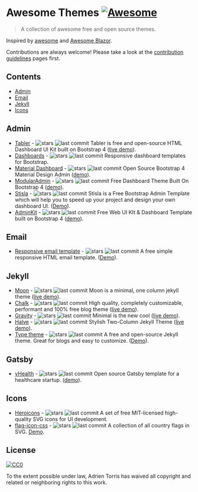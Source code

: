 # Awesome Themes [![Awesome](https://cdn.rawgit.com/sindresorhus/awesome/d7305f38d29fed78fa85652e3a63e154dd8e8829/media/badge.svg)](https://github.com/sindresorhus/awesome)

> A collection of awesome free and open source themes.

Inspired by [awesome](https://github.com/sindresorhus/awesome) and [Awesome Blazor](https://github.com/AdrienTorris/awesome-blazor).

Contributions are always welcome! Please take a look at the [contribution guidelines](https://github.com/AdrienTorris/awesome-themes/blob/master/CONTRIBUTING.md) pages first.

## Contents

- [Admin](#admin)
- [Email](#email)
- [Jekyll](#jekyll)
- [Icons](#icons)

## Admin
* [Tabler](https://github.com/tabler/tabler) - ![stars](https://img.shields.io/github/stars/tabler/tabler?style=flat-square&cacheSeconds=604800) ![last commit](https://img.shields.io/github/last-commit/tabler/tabler?style=flat-square&cacheSeconds=86400) Tabler is free and open-source HTML Dashboard UI Kit built on Bootstrap 4 ([live demo](https://tabler.github.io/)).
* [Dashboards](https://github.com/keen/dashboards) - ![stars](https://img.shields.io/github/stars/keen/dashboards?style=flat-square&cacheSeconds=604800) ![last commit](https://img.shields.io/github/last-commit/keen/dashboards?style=flat-square&cacheSeconds=86400) Responsive dashboard templates for Bootstrap.
* [Material Dashboard](https://github.com/creativetimofficial/material-dashboard) - ![stars](https://img.shields.io/github/stars/creativetimofficial/material-dashboard?style=flat-square&cacheSeconds=604800) ![last commit](https://img.shields.io/github/last-commit/creativetimofficial/material-dashboard?style=flat-square&cacheSeconds=86400) Open Source Bootstrap 4 Material Design Admin ([demo](https://demos.creative-tim.com/material-dashboard/examples/dashboard.html)).
* [ModularAdmin](https://github.com/modularcode/modular-admin-html) - ![stars](https://img.shields.io/github/stars/modularcode/modular-admin-html?style=flat-square&cacheSeconds=604800) ![last commit](https://img.shields.io/github/last-commit/modularcode/modular-admin-html?style=flat-square&cacheSeconds=86400) Free Dashboard Theme Built On Bootstrap 4 ([demo](https://modularcode.io/modular-admin-html/)).
* [Stisla](https://github.com/stisla/stisla) - ![stars](https://img.shields.io/github/stars/stisla/stisla?style=flat-square&cacheSeconds=604800) ![last commit](https://img.shields.io/github/last-commit/stisla/stisla?style=flat-square&cacheSeconds=86400) Stisla is a Free Bootstrap Admin Template which will help you to speed up your project and design your own dashboard UI. ([Demo](https://demo.getstisla.com/)).
* [AdminKit](https://github.com/adminkit/adminkit) - ![stars](https://img.shields.io/github/stars/adminkit/adminkit?style=flat-square&cacheSeconds=604800) ![last commit](https://img.shields.io/github/last-commit/adminkit/adminkit?style=flat-square&cacheSeconds=86400) Free Web UI KIt & Dashboard Template built on Bootstrap 4 ([demo](https://demo.adminkit.io/)).

## Email
* [Responsive email template](https://github.com/leemunroe/responsive-html-email-template) - ![stars](https://img.shields.io/github/stars/leemunroe/responsive-html-email-template?style=flat-square&cacheSeconds=604800) ![last commit](https://img.shields.io/github/last-commit/leemunroe/responsive-html-email-template?style=flat-square&cacheSeconds=86400) A free simple responsive HTML email template. ([Demo](http://leemunroe.github.io/responsive-html-email-template/email.html)).

## Jekyll
* [Moon](https://github.com/TaylanTatli/Moon) - ![stars](https://img.shields.io/github/stars/TaylanTatli/Moon?style=flat-square&cacheSeconds=604800) ![last commit](https://img.shields.io/github/last-commit/TaylanTatli/Moon?style=flat-square&cacheSeconds=86400) Moon is a minimal, one column jekyll theme ([live demo](https://taylantatli.github.io/Moon/)).
* [Chalk](https://github.com/nielsenramon/chalk) - ![stars](https://img.shields.io/github/stars/nielsenramon/chalk?style=flat-square&cacheSeconds=604800) ![last commit](https://img.shields.io/github/last-commit/nielsenramon/chalk?style=flat-square&cacheSeconds=86400) High quality, completely customizable, performant and 100% free blog theme ([live demo](http://chalk.nielsenramon.com/)).
* [Gravity](https://github.com/hemangsk/Gravity) - ![stars](https://img.shields.io/github/stars/hemangsk/Gravity?style=flat-square&cacheSeconds=604800) ![last commit](https://img.shields.io/github/last-commit/hemangsk/Gravity?style=flat-square&cacheSeconds=86400) Minimal is the new cool ([live demo](http://hemangsk.github.io/Gravity/)).
* [Halve](https://github.com/TaylanTatli/Halve) - ![stars](https://img.shields.io/github/stars/TaylanTatli/Halve?style=flat-square&cacheSeconds=604800) ![last commit](https://img.shields.io/github/last-commit/TaylanTatli/Halve?style=flat-square&cacheSeconds=86400) Stylish Two-Column Jekyll Theme ([live demo](https://taylantatli.github.io/Halve/)).
* [Type theme](https://github.com/rohanchandra/type-theme) - ![stars](https://img.shields.io/github/stars/rohanchandra/type-theme?style=flat-square&cacheSeconds=604800) ![last commit](https://img.shields.io/github/last-commit/rohanchandra/type-theme?style=flat-square&cacheSeconds=86400) A free and open-source Jekyll theme. Great for blogs and easy to customize. ([Demo](https://rohanchandra.github.io/type-theme/)).

## Gatsby
* [vHealth](https://github.com/shantanu-deshmukh/vhealth-gatsby) - ![stars](https://img.shields.io/github/stars/shantanu-deshmukh/vhealth-gatsby?style=flat-square&cacheSeconds=604800) ![last commit](https://img.shields.io/github/last-commit/shantanu-deshmukh/vhealth-gatsby?style=flat-square&cacheSeconds=86400) Open source Gatsby template for a healthcare startup. ([demo](https://vhealth.openthemes.dev/)).

## Icons
* [Heroicons](https://github.com/refactoringui/heroicons) - ![stars](https://img.shields.io/github/stars/refactoringui/heroicons?style=flat-square&cacheSeconds=604800) ![last commit](https://img.shields.io/github/last-commit/refactoringui/heroicons?style=flat-square&cacheSeconds=86400) A set of free MIT-licensed high-quality SVG icons for UI development.
* [flag-icon-css](https://github.com/lipis/flag-icon-css) - ![stars](https://img.shields.io/github/stars/lipis/flag-icon-css?style=flat-square&cacheSeconds=604800) ![last commit](https://img.shields.io/github/last-commit/lipis/flag-icon-css?style=flat-square&cacheSeconds=86400) A collection of all country flags in SVG. [Demo](https://flagicons.lipis.dev/).

## License

[![CC0](http://mirrors.creativecommons.org/presskit/buttons/88x31/svg/cc-zero.svg)](https://creativecommons.org/publicdomain/zero/1.0/)

To the extent possible under law, Adrien Torris has waived all copyright and related or neighboring rights to this work.
